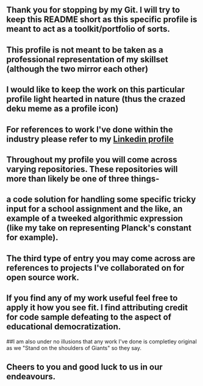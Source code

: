 ## Thank you for stopping by my Git. I will try to keep this README short as this specific profile is meant to act as a toolkit/portfolio of sorts.
## This profile is not meant to be taken as a professional representation of my skillset (although the two mirror each other)
## I would like to keep the work on this particular profile light hearted in nature (thus the crazed deku meme as a profile icon)
## For references to work I've done within the industry please refer to my [Linkedin profile](https://www.linkedin.com/in/joshua-thomas-365a87263/)
## Throughout my profile you will come across varying repositories. These repositories will more than likely be one of three things-
## a code solution for handling some specific tricky input for a school assignment and the like, an example of a tweeked algorithmic expression (like my take on representing Planck's constant for example).
## The third type of entry you may come across are references to projects I've collaborated on for open source work.
## If you find any of my work useful feel free to apply it how you see fit. I find attributing credit for code sample defeating to the aspect of educational democratization. 
##I am also under no illusions that any work I've done is completley original as we "Stand on the shoulders of Giants" so they say.
## Cheers to you and good luck to us in our endeavours. 
